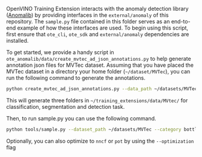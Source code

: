 OpenVINO Training Extension interacts with the anomaly detection library ([Anomalib](https://github.com/openvinotoolkit/anomalib)) by providing interfaces in the `external/anomaly` of this repository. The `sample.py` file contained in this folder serves as an end-to-end example of how these interfaces are used. To begin using this script, first ensure that `ote_cli`, `ote_sdk` and `external/anomaly` dependencies are installed.

To get started, we provide a handy script in `ote_anomalib/data/create_mvtec_ad_json_annotations.py` to help generate annotation json files for MVTec dataset. Assuming that you have placed the MVTec dataset in a directory your home folder (`~/dataset/MVTec`), you can run the following command to generate the annotations.

```bash
python create_mvtec_ad_json_annotations.py --data_path ~/datasets/MVTec --annotation_path ~/training_extensions/data/MVtec/
```

This will generate three folders in `~/training_extensions/data/MVtec/` for classification, segmentation and detection task.

Then, to run sample.py you can use the following command.

```bash
python tools/sample.py --dataset_path ~/datasets/MVTec --category bottle --train-ann-files ../../data/MVtec/bottle/segmentation/train.json --val-ann-files ../../data/MVtec/bottle/segmentation/val.json --test-ann-files ../../data/MVtec/bottle/segmentation/test.json --model_template_path ./configs/anomaly_segmentation/padim/template.yaml
```

Optionally, you can also optimize to `nncf` or `pot` by using the `--optimization` flag